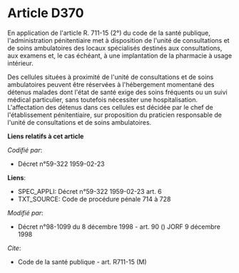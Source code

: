 # Article D370

En application de l'article R. 711-15 (2°) du code de la santé publique, l'administration pénitentiaire met à disposition de
l'unité de consultations et de soins ambulatoires des locaux spécialisés destinés aux consultations, aux examens et, le cas
échéant, à une implantation de la pharmacie à usage intérieur.

Des cellules situées à proximité de l'unité de consultations et de soins ambulatoires peuvent être réservées à l'hébergement
momentané des détenus malades dont l'état de santé exige des soins fréquents ou un suivi médical particulier, sans toutefois
nécessiter une hospitalisation. L'affectation des détenus dans ces cellules est décidée par le chef de l'établissement
pénitentiaire, sur proposition du praticien responsable de l'unité de consultations et de soins ambulatoires.

**Liens relatifs à cet article**

_Codifié par_:

  - Décret n°59-322 1959-02-23

**Liens**:

  - SPEC_APPLI: Décret n°59-322 1959-02-23 art. 6
  - TXT_SOURCE: Code de procédure pénale 714 à 728

_Modifié par_:

  - Décret n°98-1099 du 8 décembre 1998 - art. 90 () JORF 9 décembre 1998

_Cite_:

  - Code de la santé publique - art. R711-15 (M)
